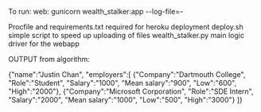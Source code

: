 To run: 
  web: gunicorn wealth_stalker:app --log-file=-

Procfile and requirements.txt required for heroku deployment
deploy.sh simple script to speed up uploading of files
wealth_stalker.py main logic driver for the webapp

OUTPUT from algorithm:

{"name":"Justin Chan",
"employers":[
{"Company":"Dartmouth College",
 "Role":"Student",
 "Salary":"1000",
 "Mean salary":"900",
 "Low":"600",
 "High":"2000"},
{"Company":"Microsoft Corporation",
 "Role":"SDE Intern",
 "Salary":"2000",
 "Mean salary":"1000",
 "Low":"500",
 "High":"3000"}
]}
